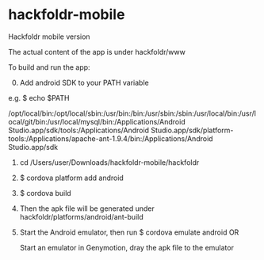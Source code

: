 hackfoldr-mobile
================

Hackfoldr mobile version

The actual content of the app is under hackfoldr/www

To build and run the app:

0. Add android SDK to your PATH variable

e.g. $ echo $PATH

/opt/local/bin:/opt/local/sbin:/usr/bin:/bin:/usr/sbin:/sbin:/usr/local/bin:/usr/local/git/bin:/usr/local/mysql/bin:/Applications/Android Studio.app/sdk/tools:/Applications/Android Studio.app/sdk/platform-tools:/Applications/apache-ant-1.9.4/bin:/Applications/Android Studio.app/sdk

1. cd /Users/user/Downloads/hackfoldr-mobile/hackfoldr

2.    $ cordova platform add android

3.    $ cordova build

4. Then the apk file will be generated under hackfoldr/platforms/android/ant-build

5. Start the Android emulator, then run     $ cordova emulate android OR

   Start an emulator in Genymotion, dray the apk file to the emulator

